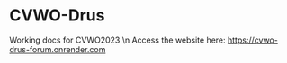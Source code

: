 # CVWO-Drus
Working docs for CVWO2023 \n
Access the website here: https://cvwo-drus-forum.onrender.com

